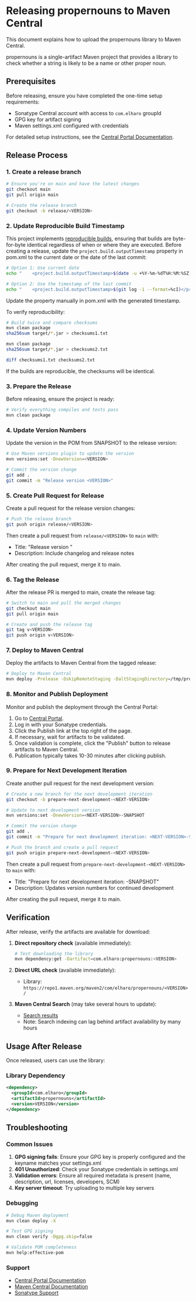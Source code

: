 # Releasing propernouns to Maven Central

This document explains how to upload the propernouns library to Maven Central.

propernouns is a single-artifact Maven project that provides a library to check whether a string is likely to be a name or other proper noun.

## Prerequisites

Before releasing, ensure you have completed the one-time setup requirements:

- Sonatype Central account with access to `com.elharo` groupId
- GPG key for artifact signing
- Maven settings.xml configured with credentials

For detailed setup instructions, see the [Central Portal Documentation](https://central.sonatype.com/publishing).

## Release Process

### 1. Create a release branch

```bash
# Ensure you're on main and have the latest changes
git checkout main
git pull origin main

# Create the release branch
git checkout -b release/<VERSION>
```

### 2. Update Reproducible Build Timestamp

This project implements [reproducible builds](https://reproducible-builds.org/), ensuring that builds are byte-for-byte identical regardless of when or where they are executed. Before creating a release, update the `project.build.outputTimestamp` property in pom.xml to the current date or the date of the last commit:

```bash
# Option 1: Use current date
echo "    <project.build.outputTimestamp>$(date -u +%Y-%m-%dT%H:%M:%SZ)</project.build.outputTimestamp>"

# Option 2: Use the timestamp of the last commit
echo "    <project.build.outputTimestamp>$(git log -1 --format=%cI)</project.build.outputTimestamp>"
```

Update the property manually in pom.xml with the generated timestamp.

To verify reproducibility:

```bash
# Build twice and compare checksums
mvn clean package
sha256sum target/*.jar > checksums1.txt

mvn clean package
sha256sum target/*.jar > checksums2.txt

diff checksums1.txt checksums2.txt
```

If the builds are reproducible, the checksums will be identical.

### 3. Prepare the Release

Before releasing, ensure the project is ready:

```bash
# Verify everything compiles and tests pass
mvn clean package
```

### 4. Update Version Numbers

Update the version in the POM from SNAPSHOT to the release version:

```bash
# Use Maven versions plugin to update the version
mvn versions:set -DnewVersion=<VERSION>

# Commit the version change
git add .
git commit -m "Release version <VERSION>"
```

### 5. Create Pull Request for Release

Create a pull request for the release version changes:

```bash
# Push the release branch
git push origin release/<VERSION>
```

Then create a pull request from `release/<VERSION>` to `main` with:
- Title: "Release version <VERSION>"
- Description: Include changelog and release notes

After creating the pull request, merge it to main.

### 6. Tag the Release

After the release PR is merged to main, create the release tag:

```bash
# Switch to main and pull the merged changes
git checkout main
git pull origin main

# Create and push the release tag
git tag v<VERSION>
git push origin v<VERSION>
```

### 7. Deploy to Maven Central

Deploy the artifacts to Maven Central from the tagged release:

```bash
# Deploy to Maven Central
mvn deploy -Prelease -DskipRemoteStaging -DaltStagingDirectory=/tmp/propernouns-deploy -Dmaven.install.skip
```

### 8. Monitor and Publish Deployment

Monitor and publish the deployment through the Central Portal:

1. Go to [Central Portal](https://central.sonatype.com/publishing/deployments).
2. Log in with your Sonatype credentials.
3. Click the Publish link at the top right of the page.
4. If necessary, wait for artifacts to be validated.
5. Once validation is complete, click the "Publish" button to release artifacts to Maven Central.
6. Publication typically takes 10-30 minutes after clicking publish.

### 9. Prepare for Next Development Iteration

Create another pull request for the next development version:

```bash
# Create a new branch for the next development iteration
git checkout -b prepare-next-development-<NEXT-VERSION>

# Update to next development version
mvn versions:set -DnewVersion=<NEXT-VERSION>-SNAPSHOT

# Commit the version change
git add .
git commit -m "Prepare for next development iteration: <NEXT-VERSION>-SNAPSHOT"

# Push the branch and create a pull request
git push origin prepare-next-development-<NEXT-VERSION>
```

Then create a pull request from `prepare-next-development-<NEXT-VERSION>` to `main` with:
- Title: "Prepare for next development iteration: <NEXT-VERSION>-SNAPSHOT"
- Description: Updates version numbers for continued development

After creating the pull request, merge it to main.

## Verification

After release, verify the artifacts are available for download:

1. **Direct repository check** (available immediately):
   ```bash
   # Test downloading the library
   mvn dependency:get -Dartifact=com.elharo:propernouns:<VERSION>
   ```

2. **Direct URL check** (available immediately):
   - Library: `https://repo1.maven.org/maven2/com/elharo/propernouns/<VERSION>/`

3. **Maven Central Search** (may take several hours to update):
   - [Search results](https://search.maven.org/search?q=g:com.elharo)
   - Note: Search indexing can lag behind artifact availability by many hours

## Usage After Release

Once released, users can use the library:

### Library Dependency

```xml
<dependency>
  <groupId>com.elharo</groupId>
  <artifactId>propernouns</artifactId>
  <version>VERSION</version>
</dependency>
```

## Troubleshooting

### Common Issues

1. **GPG signing fails**: Ensure your GPG key is properly configured and the keyname matches your settings.xml
2. **401 Unauthorized**: Check your Sonatype credentials in settings.xml
3. **Validation errors**: Ensure all required metadata is present (name, description, url, licenses, developers, SCM)
4. **Key server timeout**: Try uploading to multiple key servers

### Debugging

```bash
# Debug Maven deployment
mvn clean deploy -X

# Test GPG signing
mvn clean verify -Dgpg.skip=false

# Validate POM completeness
mvn help:effective-pom
```

### Support

- [Central Portal Documentation](https://central.sonatype.com/publishing)
- [Maven Central Documentation](https://maven.apache.org/repository/guide-central-repository-upload.html)
- [Sonatype Support](https://issues.sonatype.org/)
